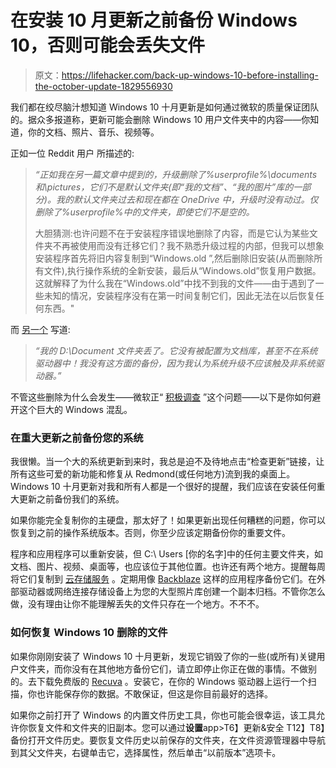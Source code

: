 # 在安装 10 月更新之前备份 Windows 10，否则可能会丢失文件

> 原文：<https://lifehacker.com/back-up-windows-10-before-installing-the-october-update-1829556930>

我们都在绞尽脑汁想知道 Windows 10 十月更新是如何通过微软的质量保证团队的。据众多报道称，更新可能会删除 Windows 10 用户文件夹中的内容——你知道，你的文档、照片、音乐、视频等。



正如一位 Reddit 用户 所描述的:

> *“正如我在另一篇文章中提到的，升级删除了%userprofile%\documents 和\pictures，它们不是默认文件夹(即“我的文档”、“我的图片”库的一部分)。我的默认文件夹过去和现在都在 OneDrive 中，升级时没有动过。仅删除了%userprofile%中的文件夹，即使它们不是空的。*
> 
> 大胆猜测:也许问题不在于安装程序错误地删除了内容，而是它认为某些文件夹不再被使用而没有迁移它们？我不熟悉升级过程的内部，但我可以想象安装程序首先将旧内容复制到“Windows.old ”,然后删除旧安装(从而删除所有文件),执行操作系统的全新安装，最后从“Windows.old”恢复用户数据。这就解释了为什么我在“Windows.old”中找不到我的文件——由于遇到了一些未知的情况，安装程序没有在第一时间复制它们，因此无法在以后恢复任何东西。"

而 [另一个](https://www.reddit.com/r/Windows10/comments/9l2v3z/windows_1809_update_wiped_my_documents/e75rgu4/) 写道:

> *“我的 D:\Document 文件夹丢了。它没有被配置为文档库，甚至不在系统驱动器中！我没有这方面的备份，因为我认为系统升级不应该触及非系统驱动器。”*

不管这些删除为什么会发生——微软正“ [积极调查](https://wccftech.com/windows-10-october-2018-update-deleting-user-data/) ”这个问题——以下是你如何避开这个巨大的 Windows 混乱。

### 在重大更新之前备份您的系统

我很懒。当一个大的系统更新到来时，我总是迫不及待地点击“检查更新”链接，让所有这些可爱的新功能和修复从 Redmond(或任何地方)流到我的桌面上。Windows 10 十月更新对我和所有人都是一个很好的提醒，我们应该在安装任何重大更新之前备份我们的系统。

如果你能完全复制你的主硬盘，那太好了！如果更新出现任何糟糕的问题，你可以恢复到之前的操作系统版本。否则，你至少应该定期备份你的重要文件。

程序和应用程序可以重新安装，但 C:\ Users \[你的名字]中的任何主要文件夹，如文档、图片、视频、桌面等，也应该位于其他位置。也许还有两个地方。提醒每周将它们复制到 [云存储服务](https://lifehacker.com/google-one-is-now-open-for-everyone-but-is-it-a-good-d-1826049257) 。定期用像 [Backblaze](https://lifehacker.com/how-do-you-back-up-your-data-in-the-cloud-1828396275) 这样的应用程序备份它们。在外部驱动器或网络连接存储设备上为您的大型照片库创建一个副本归档。不管你怎么做，没有理由让你不能理解丢失的文件只存在一个地方。不不不。

### 如何恢复 Windows 10 删除的文件

如果你刚刚安装了 Windows 10 十月更新，发现它销毁了你的一些(或所有)关键用户文件夹，而你没有在其他地方备份它们，请立即停止你正在做的事情。不做别的。去下载免费版的 [Recuva](https://lifehacker.com/how-can-i-recover-data-from-a-dead-or-erased-hard-drive-5951822#_ga=2.161364283.765649883.1538688414-396842925.1520800403) 。安装它，在你的 Windows 驱动器上运行一个扫描，你也许能保存你的数据。不敢保证，但这是你目前最好的选择。

如果你之前打开了 Windows 的内置文件历史工具，你也可能会很幸运，该工具允许你恢复文件和文件夹的旧副本。您可以通过**设置**app>T6】更新&安全 T12】T8】备份打开文件历史。要恢复文件历史以前保存的文件夹，在文件资源管理器中导航到其父文件夹，右键单击它，选择属性，然后单击“以前版本”选项卡。